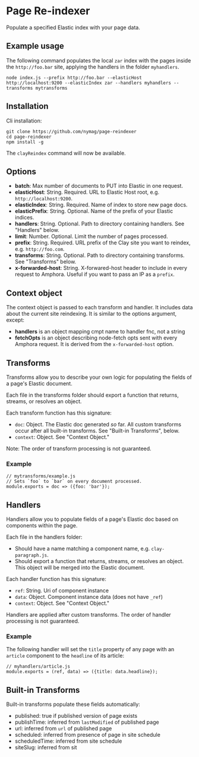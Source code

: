 # Page Re-indexer

Populate a specified Elastic index with your page data.

## Example usage

The following command populates the local `zar` index with the pages inside the `http://foo.bar` site, applying the handlers in the folder `myhandlers`.

```
node index.js --prefix http://foo.bar --elasticHost http://localhost:9200 --elasticIndex zar --handlers myhandlers --transforms mytransforms
```

## Installation

Cli installation:

```
git clone https://github.com/nymag/page-reindexer
cd page-reindexer
npm install -g
```

The `clayReindex` command will now be available.

## Options

* **batch**: Max number of documents to PUT into Elastic in one request.
* **elasticHost**: String. Required. URL to Elastic Host root, e.g. `http://localhost:9200`.
* **elasticIndex**: String. Required. Name of index to store new page docs.
* **elasticPrefix**: String. Optional. Name of the prefix of your Elastic indices.
* **handlers**: String. Optional. Path to directory containing handlers. See "Handlers" below.
* **limit**: Number. Optional. Limit the number of pages processed.
* **prefix**: String. Required. URL prefix of the Clay site you want to reindex, e.g. `http://foo.com`.
* **transforms**: String. Optional. Path to directory containing transforms. See "Transforms" below.
* **x-forwarded-host**: String. X-forwared-host header to include in every request to Amphora. Useful if you want to pass an IP as a `prefix`.

## Context object

The context object is passed to each transform and handler. It includes data about the current site reindexing. It is similar to the options argument, except:

* **handlers** is an object mapping cmpt name to handler fnc, not a string
* **fetchOpts** is an object describing node-fetch opts sent with every Amphora request. It is derived from the `x-forwarded-host` option.


## Transforms

Transforms allow you to describe your own logic for populating the fields of a page's Elastic document.

Each file in the transforms folder should export a function that returns, streams, or resolves an object.

Each transform function has this signature:

* `doc`: Object. The Elastic doc generated _so_ far. All custom transforms occur after all built-in transforms. See "Built-in Transforms", below.
* `context`: Object. See "Context Object."

Note: The order of transform processing is not guaranteed.

### Example

```
// mytransforms/example.js
// Sets `foo` to `bar` on every document processed.
module.exports = doc => ({foo: 'bar'});
```

## Handlers

Handlers allow you to populate fields of a page's Elastic doc based on components within the page.

Each file in the handlers folder:

* Should have a name matching a component name, e.g. `clay-paragraph.js`.
* Should export a function that returns, streams, or resolves an object. This object will be merged into the Elastic document.

Each handler function has this signature:

* `ref`: String. Uri of component instance
* `data`: Object. Component instance data (does not have `_ref`)
* `context`: Object. See "Context Object."

Handlers are applied after custom transforms. The order of handler processing is not guaranteed.

### Example

The following handler will set the `title` property of any page with an `article` component to the `headline` of its article:

```
// myhandlers/article.js
module.exports = (ref, data) => ({title: data.headline});
```

## Built-in Transforms

Built-in transforms populate these fields automatically:

* published: true if published version of page exists
* publishTime: inferred from `lastModified` of published page
* url: inferred from `url` of published page
* scheduled: inferred from presence of page in site schedule
* scheduledTime: inferred from site schedule
* siteSlug: inferred from sit 
